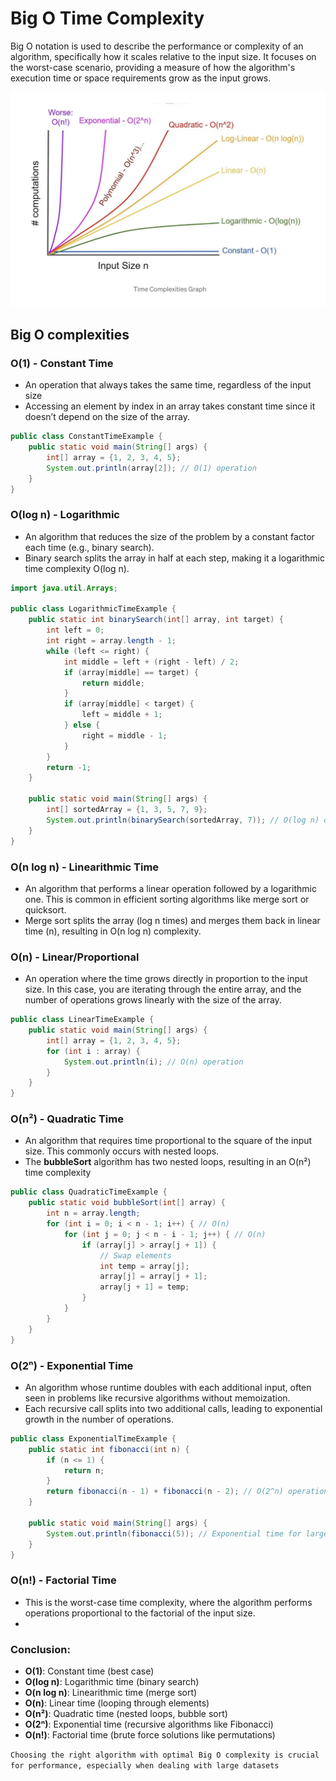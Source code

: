 # Big O Time Complexity
Big O notation is used to describe the performance or complexity of an algorithm, specifically how it scales relative to the input size. It focuses on the worst-case scenario, providing a measure of how the algorithm's execution time or space requirements grow as the input grows.

![Solution](./images/BigO_graph.png)
## Big O complexities
### O(1) - Constant Time
- An operation that always takes the same time, regardless of the input size
- Accessing an element by index in an array takes constant time since it doesn’t depend on the size of the array.
```java
public class ConstantTimeExample {
    public static void main(String[] args) {
        int[] array = {1, 2, 3, 4, 5};
        System.out.println(array[2]); // O(1) operation
    }
}
```

### O(log n) - Logarithmic
- An algorithm that reduces the size of the problem by a constant factor each time (e.g., binary search).
- Binary search splits the array in half at each step, making it a logarithmic time complexity O(log n).
```java
import java.util.Arrays;

public class LogarithmicTimeExample {
    public static int binarySearch(int[] array, int target) {
        int left = 0;
        int right = array.length - 1;
        while (left <= right) {
            int middle = left + (right - left) / 2;
            if (array[middle] == target) {
                return middle;
            }
            if (array[middle] < target) {
                left = middle + 1;
            } else {
                right = middle - 1;
            }
        }
        return -1;
    }

    public static void main(String[] args) {
        int[] sortedArray = {1, 3, 5, 7, 9};
        System.out.println(binarySearch(sortedArray, 7)); // O(log n) operation
    }
}
```

### O(n log n) - Linearithmic Time
- An algorithm that performs a linear operation followed by a logarithmic one. This is common in efficient sorting algorithms like merge sort or quicksort.
- Merge sort splits the array (log n times) and merges them back in linear time (n), resulting in O(n log n) complexity.

### O(n) - Linear/Proportional
- An operation where the time grows directly in proportion to the input size.
  In this case, you are iterating through the entire array, and the number of operations grows linearly with the size of the array.
```java
public class LinearTimeExample {
    public static void main(String[] args) {
        int[] array = {1, 2, 3, 4, 5};
        for (int i : array) {
            System.out.println(i); // O(n) operation
        }
    }
}
```
### O(n²) - Quadratic Time
- An algorithm that requires time proportional to the square of the input size. This commonly occurs with nested loops.
- The **bubbleSort** algorithm has two nested loops, resulting in an O(n²) time complexity
```java
public class QuadraticTimeExample {
    public static void bubbleSort(int[] array) {
        int n = array.length;
        for (int i = 0; i < n - 1; i++) { // O(n)
            for (int j = 0; j < n - i - 1; j++) { // O(n)
                if (array[j] > array[j + 1]) {
                    // Swap elements
                    int temp = array[j];
                    array[j] = array[j + 1];
                    array[j + 1] = temp;
                }
            }
        }
    }
}
```
### O(2ⁿ) - Exponential Time
- An algorithm whose runtime doubles with each additional input, often seen in problems like recursive algorithms without memoization.
- Each recursive call splits into two additional calls, leading to exponential growth in the number of operations.
```java
public class ExponentialTimeExample {
    public static int fibonacci(int n) {
        if (n <= 1) {
            return n;
        }
        return fibonacci(n - 1) + fibonacci(n - 2); // O(2^n) operation
    }

    public static void main(String[] args) {
        System.out.println(fibonacci(5)); // Exponential time for larger inputs
    }
}
```
### O(n!) - Factorial Time
- This is the worst-case time complexity, where the algorithm performs operations proportional to the factorial of the input size.
- 


### Conclusion:
* **O(1)**: Constant time (best case)
* **O(log n)**: Logarithmic time (binary search)
* **O(n log n)**: Linearithmic time (merge sort)
* **O(n)**: Linear time (looping through elements)
* **O(n²)**: Quadratic time (nested loops, bubble sort)
* **O(2ⁿ)**: Exponential time (recursive algorithms like Fibonacci)
* **O(n!)**: Factorial time (brute force solutions like permutations)

`Choosing the right algorithm with optimal Big O complexity is crucial for performance, especially when dealing with large datasets`
